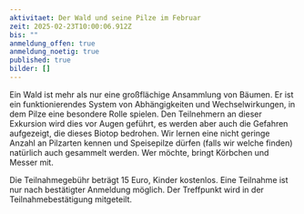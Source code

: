 ```yaml
---
aktivitaet: Der Wald und seine Pilze im Februar
zeit: 2025-02-23T10:00:06.912Z
bis: ""
anmeldung_offen: true
anmeldung_noetig: true
published: true
bilder: []
---
```

Ein Wald ist mehr als nur eine großflächige Ansammlung von Bäumen. Er ist ein funktionierendes System von Abhängigkeiten und Wechselwirkungen, in dem Pilze eine besondere Rolle spielen. Den Teilnehmern an dieser Exkursion wird dies vor Augen geführt, es werden aber auch die Gefahren aufgezeigt, die dieses Biotop bedrohen. Wir lernen eine nicht geringe Anzahl an Pilzarten kennen und Speisepilze dürfen (falls wir welche finden) natürlich auch gesammelt werden. Wer möchte, bringt Körbchen und Messer mit.

Die Teilnahmegebühr beträgt 15 Euro, Kinder kostenlos. Eine Teilnahme ist nur nach bestätigter Anmeldung möglich. Der Treffpunkt wird in der Teilnahmebestätigung mitgeteilt.
